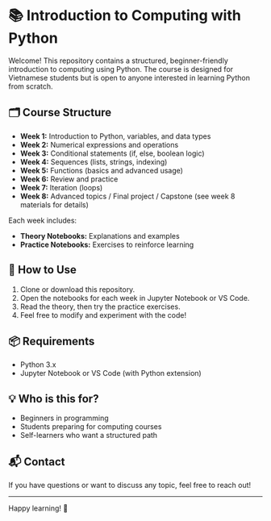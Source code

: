 # 📚 Introduction to Computing with Python

Welcome! This repository contains a structured, beginner-friendly introduction to computing using Python. The course is designed for Vietnamese students but is open to anyone interested in learning Python from scratch.

## 🗂️ Course Structure
- **Week 1:** Introduction to Python, variables, and data types
- **Week 2:** Numerical expressions and operations
- **Week 3:** Conditional statements (if, else, boolean logic)
- **Week 4:** Sequences (lists, strings, indexing)
- **Week 5:** Functions (basics and advanced usage)
- **Week 6:** Review and practice
- **Week 7:** Iteration (loops)
- **Week 8:** Advanced topics / Final project / Capstone (see week 8 materials for details)

Each week includes:
- **Theory Notebooks:** Explanations and examples
- **Practice Notebooks:** Exercises to reinforce learning

## 📝 How to Use
1. Clone or download this repository.
2. Open the notebooks for each week in Jupyter Notebook or VS Code.
3. Read the theory, then try the practice exercises.
4. Feel free to modify and experiment with the code!

## 📦 Requirements
- Python 3.x
- Jupyter Notebook or VS Code (with Python extension)

## 💡 Who is this for?
- Beginners in programming
- Students preparing for computing courses
- Self-learners who want a structured path

## 📬 Contact
If you have questions or want to discuss any topic, feel free to reach out!

---

Happy learning! 🚀